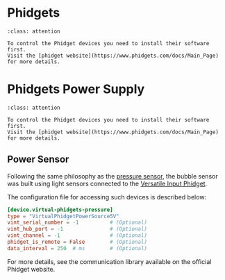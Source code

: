 # Phidgets
```{admonition} Additional software needed!
:class: attention

To control the Phidget devices you need to install their software first.
Visit the [phidget website](https://www.phidgets.com/docs/Main_Page) for more details.
```

# Phidgets Power Supply
```{admonition} Additional software needed!
:class: attention

To control the Phidget devices you need to install their software first.
Visit the [phidget website](https://www.phidgets.com/docs/Main_Page) for more details.
```
## Power Sensor
Following the same philosophy as the [pressure sensor](phidget_pressure_sensor.md), the bubble sensor was built 
using light sensors connected to the 
[Versatile Input Phidget](https://www.phidgets.com/?tier=3&catid=49&pcid=42&prodid=961).

The configuration file for accessing such devices is described below:

```toml
[device.virtual-phidgets-pressure]
type = "VirtualPhidgetPowerSource5V"
vint_serial_number = -1          # (Optional)
vint_hub_port = -1               # (Optional)
vint_channel = -1                # (Optional)
phidget_is_remote = False        # (Optional)
data_interval = 250  # ms        # (Optional)
```

For more details, see the communication library available on the official Phidget website.

